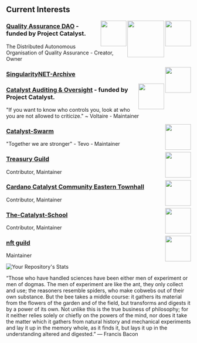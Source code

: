 ## Current Interests

<a href="https://github.com/Quality-Assurance-DAO"><img src="https://github.com/Quality-Assurance-DAO/DAO-Open-Source/blob/main/Documents/Binary/QA-DAO-LOGO.jpg" align="right" width="70"><a href="https://cardano.org/"><img src="https://github.com/NFT-DAO/Governance-HOLON/blob/main/Business-Plan/14-Our-Appendix/Graphics/cardano-logo-2.png" align="right" width="100"><a href="https://cardano.ideascale.com/a/index"><img src="https://github.com/NFT-DAO/Governance-HOLON/blob/main/Business-Plan/14-Our-Appendix/Graphics/ideascale.png" align="right" width="70">
 
### [Quality Assurance DAO](https://github.com/Quality-Assurance-DAO) - funded by Project Catalyst. 
The Distributed Autonomous Organisation of Quality Assurance - Creator, Owner

 <a href="https://github.com/SingularityNET-Archive"><img src="https://avatars.githubusercontent.com/u/130087861?s=200&v=4" align="right" width="70">
  ### [SingularityNET-Archive](https://github.com/SingularityNET-Archive)

<a href="https://github.com/Catalyst-Auditing"><img src="https://avatars.githubusercontent.com/u/95848879?s=400&u=57e24008fb961e94fac28a448dd2757fcb2cc2bb&v=4" align="right" width="70"> 

### [Catalyst Auditing & Oversight](https://github.com/Catalyst-Auditing) - funded by Project Catalyst. 
"If you want to know who controls you, look at who you are not allowed to criticize." ~ Voltaire -  Maintainer

<a href="https://github.com/Catalyst-Swarm"><img src="https://avatars.githubusercontent.com/u/86554682?s=400&u=33b80d06e93125df2fb64d693dddc12c71b03171&v=4" align="right" width="70"> 

### [Catalyst-Swarm ](https://github.com/Catalyst-Swarm)
"Together we are stronger" - Tevo -  Maintainer
 
<a href="https://github.com/treasuryguild"><img src="https://avatars.githubusercontent.com/u/100556245?s=200&v=4" align="right" width="70"> 
 
 ### [Treasury Guild](https://github.com/treasuryguild) 
Contributor, Maintainer
 
<a href="https://github.com/C3ETH"><img src="https://avatars.githubusercontent.com/u/88413275?s=400&u=7f5741919702f30b720ac41d66aafc4aac1d3275&v=4" align="right" width="70">
 
### [Cardano Catalyst Community Eastern Townhall](https://github.com/C3ETH)  
Contributor, Maintainer 

 <a href="https://github.com/The-Catalyst-School"><img src="https://avatars.githubusercontent.com/u/87011469?s=400&u=1f3ff083a27b95977b2f4d92fad8112577ac23b6&v=4" align="right" width="70">

 ### [The-Catalyst-School](https://github.com/The-Catalyst-School)  
Contributor, Maintainer

 <a href="https://github.com/NFT-Guild"><img src="https://avatars.githubusercontent.com/u/104906516?s=200&v=4" align="right" width="70">

 ### [nft guild](https://github.com/NFT-Guild)  
Maintainer

![Your Repository's Stats](https://github-readme-stats.vercel.app/api?username=stephen-rowan&show_icons=true)
  
“Those who have handled sciences have been either men of experiment or men of dogmas. The men of experiment are like the ant, they only collect and use; the reasoners resemble spiders, who make cobwebs out of their own substance. But the bee takes a middle course: it gathers its material from the flowers of the garden and of the field, but transforms and digests it by a power of its own. Not unlike this is the true business of philosophy; for it neither relies solely or chiefly on the powers of the mind, nor does it take the matter which it gathers from natural history and mechanical experiments and lay it up in the memory whole, as it finds it, but lays it up in the understanding altered and digested.” ― Francis Bacon 
